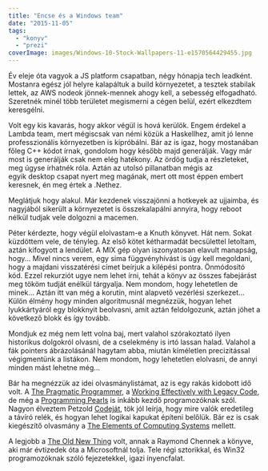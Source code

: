 ```yaml
---
title: "Encse és a Windows team"
date: "2015-11-05"
tags: 
  - "konyv"
  - "prezi"
coverImage: images/Windows-10-Stock-Wallpapers-11-e1570564429455.jpg
---
```


Év eleje óta vagyok a JS platform csapatban, négy hónapja tech leadként. Mostanra egész jól helyre kalapáltuk a build környezetet, a tesztek stabilak lettek, az AWS nodeok jönnek-mennek ahogy kell, a sebesség elfogadható. Szeretnék minél több területet megismerni a cégen belül, ezért elkezdtem keresgélni.

Volt egy kis kavarás, hogy akkor végül is hová kerülök. Engem érdekel a Lambda team, mert mégiscsak van némi közük a Haskellhez, amit jó lenne professzionális környezetben is kipróbálni. Bár az is igaz, hogy mostanában főleg C++ kódot írnak, gondolom hogy később majd generálják. Vagy már most is generálják csak nem elég hatékony. Az ördög tudja a részleteket, meg úgyse írhatnék róla. Aztán az utolsó pillanatban mégis az egyik desktop csapat nyert meg magának, mert ott most éppen embert keresnek, én meg értek a .Nethez.

Meglátjuk hogy alakul. Már kezdenek visszajönni a hotkeyek az ujjaimba, és nagyjából sikerült a környezetet is összekalapálni annyira, hogy reboot nélkül tudjak vele dolgozni a macemen.

Péter kérdezte, hogy végül elolvastam-e a Knuth könyvet. Hát nem. Sokat küzdöttem vele, de tényleg. Az első kötet kétharmadát becsülettel letoltam, aztán kifogyott a lendület. A MIX gép olyan iszonyatosan elavult manapság, hogy... Mivel nincs verem, egy sima függvényhívást is úgy kell megoldani, hogy a majdani visszatérési címet beírjuk a kilépési pontra. Önmódosító kód. Ezzel rekurziót ugye nem lehet írni, tehát a könyv az összes fabejárást meg tököm tudját enélkül tárgyalja. Nem mondom, hogy lehetetlen de minek... Aztán itt van még a korutin, mint alapvető vezérlési szerkezet... Külön élmény hogy minden algoritmusnál megnézzük, hogyan lehet lyukkártyáról egy blokknyit beolvasni, amit aztán feldolgozunk, aztán jöhet a következő blokk és így tovább.

Mondjuk ez még nem lett volna baj, mert valahol szórakoztató ilyen historikus dolgokról olvasni, de a cselekmény is irtó lassan halad. Valahol a fák pointers ábrázolásánál hagytam abba, miután kíméletlen precizitással végigmentünk a listákon. Nem mondom, hogy lehetetlen elolvasni, de annyi minden mást lehetne még...

Bár ha megnézzük az idei olvasmánylistámat, az is egy rakás kidobott idő volt. A [The Pragmatic Programmer](http://www.amazon.com/The-Pragmatic-Programmer-Journeyman-Master/dp/020161622X), a [Working Effectively with Legacy Code](http://www.amazon.com/Working-Effectively-Legacy-Michael-Feathers/dp/0131177052), de még a [Programming Pearls](http://www.amazon.com/Programming-Pearls-2nd-Edition-Bentley/dp/0201657880) is inkább kezdő programozóknak szól. Nagyon élveztem Petzold [Codeját](http://www.amazon.com/Code-Language-Computer-Hardware-Software/dp/0735611319), tök jól leírja, hogy mire valók eredetileg a távíró relék, és hogyan lehet logikai kapukat építeni belőlük. Bár ez is csak kiegészítő olvasmány a [The Elements of Computing Systems](http://www.amazon.com/The-Elements-Computing-Systems-Principles/dp/0262640686) mellett.

A legjobb a [The Old New Thing](http://www.amazon.com/The-Old-New-Thing-Development/dp/0321440307) volt, annak a Raymond Chennek a könyve, aki már évtizedek óta a Microsoftnál tolja. Tele régi sztorikkal, és Win32 programozóknak szóló fejezetekkel, igazi ínyencfalat.
